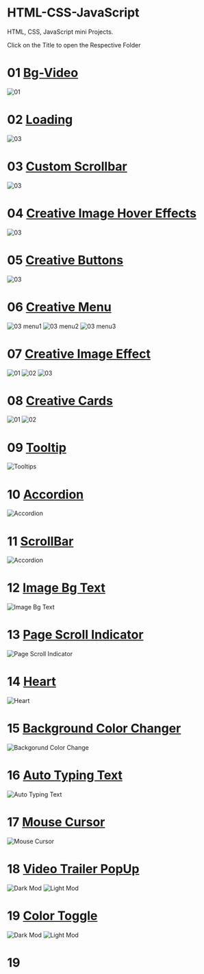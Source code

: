 # HTML-CSS-JavaScript
HTML, CSS, JavaScript mini Projects.

Click on the Title to open the Respective Folder

# 01 [Bg-Video](https://github.com/BhalliBhai/HTML-CSS-JavaScript/tree/main/01.bg-video)
<img src="https://github.com/BhalliBhai/HTML-CSS-JavaScript/blob/main/SnapShots/01-bg-video.png" alt="01">

# 02 [Loading](https://github.com/BhalliBhai/HTML-CSS-JavaScript/tree/main/02.Creative%20Loading%20Animation)
<img src="https://github.com/BhalliBhai/HTML-CSS-JavaScript/blob/main/SnapShots/02-Loading.png" alt="03">

# 03 [Custom Scrollbar](https://github.com/BhalliBhai/HTML-CSS-JavaScript/tree/main/03.%20Custom%20Scrollbar)
<img src="https://github.com/BhalliBhai/HTML-CSS-JavaScript/blob/main/SnapShots/03-customScrollbar.png" alt="03">

# 04 [Creative Image Hover Effects](https://github.com/BhalliBhai/HTML-CSS-JavaScript/tree/main/04.%20Creative%20Image%20Hover%20Effect)
<img src="https://github.com/BhalliBhai/HTML-CSS-JavaScript/blob/main/SnapShots/04-ImageHoverEffect.png" alt="03">

# 05 [Creative Buttons](https://github.com/BhalliBhai/HTML-CSS-JavaScript/tree/main/05.%20Top%205%20Creative%20Buttons)
<img src="https://github.com/BhalliBhai/HTML-CSS-JavaScript/blob/main/SnapShots/05-CreativeButtons.png" alt="03">

# 06 [Creative Menu](https://github.com/BhalliBhai/HTML-CSS-JavaScript/tree/main/06.%20Creative%20Menus)
<img src="https://github.com/BhalliBhai/HTML-CSS-JavaScript/blob/main/SnapShots/Menu(1).png" alt="03 menu1">
<img src="https://github.com/BhalliBhai/HTML-CSS-JavaScript/blob/main/SnapShots/Menu(2).png" alt="03 menu2">
<img src="https://github.com/BhalliBhai/HTML-CSS-JavaScript/blob/main/SnapShots/Menu(3).png" alt="03 menu3">

# 07 [Creative Image Effect](https://github.com/BhalliBhai/HTML-CSS-JavaScript/tree/main/07.%20Creative%20Image%20Effect)
<img src="https://github.com/BhalliBhai/HTML-CSS-JavaScript/blob/main/SnapShots/imageEffect1.png" alt="01">
<img src="https://github.com/BhalliBhai/HTML-CSS-JavaScript/blob/main/SnapShots/imageEffect2.png" alt="02">
<img src="https://github.com/BhalliBhai/HTML-CSS-JavaScript/blob/main/SnapShots/imageEffect3.png" alt="03">

# 08 [Creative Cards](https://github.com/BhalliBhai/HTML-CSS-JavaScript/tree/main/08.%20Creative%20Cards)
<img src="https://github.com/BhalliBhai/HTML-CSS-JavaScript/blob/main/SnapShots/CreativeCard1.png" alt="01">
<img src="https://github.com/BhalliBhai/HTML-CSS-JavaScript/blob/main/SnapShots/CreativeCard2.png" alt="02">

# 09 [Tooltip](https://github.com/BhalliBhai/HTML-CSS-JavaScript/tree/main/09.%20Tooltip)
<img src="https://github.com/BhalliBhai/HTML-CSS-JavaScript/blob/main/SnapShots/Tooltip.png" alt="Tooltips">

# 10 [Accordion](https://github.com/BhalliBhai/HTML-CSS-JavaScript/tree/main/10.%20Accordion)
<img src="https://github.com/BhalliBhai/HTML-CSS-JavaScript/blob/main/SnapShots/Acoordion.png" alt="Accordion">

# 11 [ScrollBar](https://github.com/BhalliBhai/HTML-CSS-JavaScript/tree/main/11.%20Scrollbar)
<img src="https://github.com/BhalliBhai/HTML-CSS-JavaScript/blob/main/SnapShots/ScrollBar.png" alt="Accordion">

# 12 [Image Bg Text](https://github.com/BhalliBhai/HTML-CSS-JavaScript/tree/main/12.%20Image%20Bg%20Text)
<img src="https://github.com/BhalliBhai/HTML-CSS-JavaScript/blob/main/SnapShots/imageBgText.png" alt="Image Bg Text">

# 13 [Page Scroll Indicator](https://github.com/BhalliBhai/HTML-CSS-JavaScript/tree/main/13.%20Page%20Scroll%20Indicator)
<img src="https://github.com/BhalliBhai/HTML-CSS-JavaScript/blob/main/SnapShots/Page-Scroll-Indicator.png" alt="Page Scroll Indicator">

# 14 [Heart](https://github.com/BhalliBhai/HTML-CSS-JavaScript/tree/main/14.%20Heart)
<img src="https://github.com/BhalliBhai/HTML-CSS-JavaScript/blob/main/SnapShots/Heart.png" alt="Heart">

# 15 [Background Color Changer](https://github.com/BhalliBhai/HTML-CSS-JavaScript/tree/main/15.%20Background%20Color%20Changer)
<img src="https://github.com/BhalliBhai/HTML-CSS-JavaScript/blob/main/SnapShots/BackgorundChange.png" alt="Backgorund Color Change">

# 16 [Auto Typing Text](https://github.com/BhalliBhai/HTML-CSS-JavaScript/tree/main/16.%20Auto%20Typing%20Text)
<img src="https://github.com/BhalliBhai/HTML-CSS-JavaScript/blob/main/SnapShots/AutoTypingText.png" alt="Auto Typing Text">

# 17 [Mouse Cursor](https://github.com/BhalliBhai/HTML-CSS-JavaScript/tree/main/17.%20Mouse%20Cursor)
<img src="https://github.com/BhalliBhai/HTML-CSS-JavaScript/blob/main/SnapShots/MouseCursor.png" alt="Mouse Cursor">

# 18 [Video Trailer PopUp](https://github.com/BhalliBhai/HTML-CSS-JavaScript/tree/main/18.%20Video%20Trailer%20Popup)
<img src="https://github.com/BhalliBhai/HTML-CSS-JavaScript/blob/main/SnapShots/ColorToggleDark.png" alt="Dark Mod">
<img src="https://github.com/BhalliBhai/HTML-CSS-JavaScript/blob/main/SnapShots/ColorToggleLight.png" alt="Light Mod">

# 19 [Color Toggle](https://github.com/BhalliBhai/HTML-CSS-JavaScript/tree/main/19.%20Color%20Toggler)
<img src="https://github.com/BhalliBhai/HTML-CSS-JavaScript/blob/main/SnapShots/ColorToggleDark.png" alt="Dark Mod">
<img src="https://github.com/BhalliBhai/HTML-CSS-JavaScript/blob/main/SnapShots/ColorToggleLight.png" alt="Light Mod">

# 19 []()
<img src="" alt="">
<img src="" alt="">